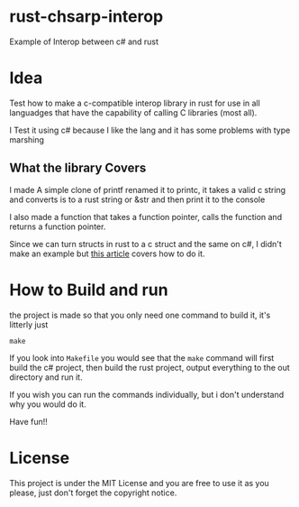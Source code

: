 # rust-chsarp-interop
Example of Interop between c# and rust

# Idea
Test how to make a c-compatible interop library in rust for use in all languadges that have the capability of calling C libraries (most all).

I Test it using c# because I like the lang and it has some problems with type marshing

## What the library Covers

I made A simple clone of printf renamed it to printc, it takes a valid c string and converts is to a rust string or &str and then print it to the console

I also made a function that takes a function pointer, calls the function and returns a function pointer.

Since we can turn structs in rust to a c struct and the same on c#, I didn't make an example but [this article](https://dev.to/living_syn/calling-rust-from-c-6hk) covers how to do it.

# How to Build and run

the project is made so that you only need one command to build it, it's litterly just 

```Shell
make
```

If you look into `Makefile` you would see that the `make` command will first build the c# project, then build the rust project, output everything to the out directory and run it.

If you wish you can run the commands individually, but i don't understand why you would do it.

Have fun!!

# License
This project is under the MIT License and you are free to use it as you please, just don't forget the copyright notice.

